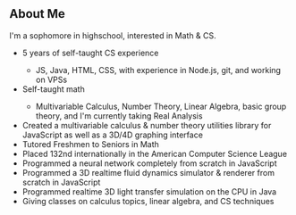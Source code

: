 
# <h2>About Me</h2>
<p>I'm a sophomore in highschool, interested in Math & CS.</p>
<ul>
  <li>5 years of self-taught CS experience</li>
  <ul><li>JS, Java, HTML, CSS, with experience in Node.js, git, and working on VPSs</li></ul>
  <li>Self-taught math</li>
  <ul><li>Multivariable Calculus, Number Theory, Linear Algebra, basic group theory, and I'm currently taking Real Analysis</li></ul>
  <li>Created a multivariable calculus & number theory utilities library for JavaScript as well as a 3D/4D graphing interface</li>
  <li>Tutored Freshmen to Seniors in Math</li>
  <li>Placed 132nd internationally in the American Computer Science League</li>
  <li>Programmed a neural network completely from scratch in JavaScript</li>
  <li>Programmed a 3D realtime fluid dynamics simulator & renderer from scratch in JavaScript</li>
  <li>Programmed realtime 3D light transfer simulation on the CPU in Java</li>
  <li>Giving classes on calculus topics, linear algebra, and CS techniques</li>
</ul>
